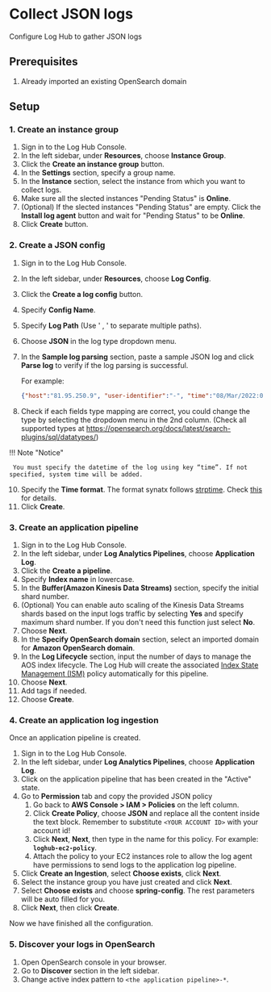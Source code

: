 # Collect JSON logs

Configure Log Hub to gather JSON logs

## Prerequisites

1. Already imported an existing OpenSearch domain

## Setup

### 1. Create an instance group

1. Sign in to the Log Hub Console.
2. In the left sidebar, under **Resources**, choose **Instance Group**.
3. Click the **Create an instance group** button.
4. In the **Settings** section, specify a group name.
5. In the **Instance** section, select the instance from which you want to collect logs.
6. Make sure all the slected instances "Pending Status" is **Online**.
7. (Optional) If the slected instances "Pending Status" are empty. Click the **Install log agent** button and wait for "Pending Status" to be **Online**.
8. Click **Create** button.

### 2. Create a JSON config

1. Sign in to the Log Hub Console.
2. In the left sidebar, under **Resources**, choose **Log Config**.
3. Click the **Create a log config** button.
4. Specify **Config Name**.
5. Specify **Log Path** (Use ' , ' to separate multiple paths).
6. Choose **JSON** in the log type dropdown menu.
7. In the **Sample log parsing** section, paste a sample JSON log and click **Parse log** to verify if the log parsing is successful.

   For example:
   ```json
   {"host":"81.95.250.9", "user-identifier":"-", "time":"08/Mar/2022:06:28:03 +0000", "method": "PATCH", "request": "/clicks-and-mortar/24%2f7", "protocol":"HTTP/2.0", "status":502, "bytes":24337, "referer": "http://www.investorturn-key.net/functionalities/innovative/integrated"}
   ```
8. Check if each fields type mapping are correct, you could change the type by selecting the dropdown menu in the 2nd column. (Check all supported types at https://opensearch.org/docs/latest/search-plugins/sql/datatypes/)

!!! Note "Notice"

     You must specify the datetime of the log using key “time”. If not specified, system time will be added.

10. Specify the **Time format**. The format synatx follows [strptime](https://linux.die.net/man/3/strptime). Check [this](https://docs.fluentbit.io/manual/pipeline/parsers/configuring-parser#time-resolution-and-fractional-seconds) for details.
11. Click **Create**.

### 3. Create an application pipeline

1. Sign in to the Log Hub Console.
2. In the left sidebar, under **Log Analytics Pipelines**, choose **Application Log**.
3. Click the **Create a pipeline**.
4. Specify **Index name** in lowercase.
5. In the **Buffer(Amazon Kinesis Data Streams)** section, specify the initial shard number.
6. (Optional) You can enable auto scaling of the Kinesis Data Streams shards based on the input logs traffic by selecting **Yes** and specify maximum shard number. If you don't need this function just select **No**.
7. Choose **Next**.
8. In the **Specify OpenSearch domain** section, select an imported domain for **Amazon OpenSearch domain**.
9. In the **Log Lifecycle** section, input the number of days to manage the AOS index lifecycle. The Log Hub will create the associated [Index State Management (ISM)](https://opensearch.org/docs/latest/im-plugin/ism/index/) policy automatically for this pipeline.
10. Choose **Next**.
11. Add tags if needed.
12. Choose **Create**.

### 4. Create an application log ingestion

Once an application pipeline is created.

1. Sign in to the Log Hub Console.
2. In the left sidebar, under **Log Analytics Pipelines**, choose **Application Log**.
3. Click on the application pipeline that has been created in the "Active" state.
4. Go to **Permission** tab and copy the provided JSON policy
   1. Go back to **AWS Console > IAM > Policies** on the left column.
   2. Click **Create Policy**, choose **JSON** and replace all the content inside the text block. Remember to substitute `<YOUR ACCOUNT ID>` with your account id!
   3. Click **Next**, **Next**, then type in the name for this policy. For example: **`loghub-ec2-policy`**.
   4. Attach the policy to your EC2 instances role to allow the log agent have permissions to send logs to the application log pipeline.
5. Click **Create an Ingestion**, select **Choose exists**, click **Next**.
6. Select the instance group you have just created and click **Next**.
7. Select **Choose exists** and  choose **spring-config**. The rest parameters will be auto filled for you.
8. Click **Next**, then click **Create**.

Now we have finished all the configuration.

### 5. Discover your logs in OpenSearch

1. Open OpenSearch console in your browser.
2. Go to **Discover** section in the left sidebar.
3. Change active index pattern to `<the application pipeline>-*`.





